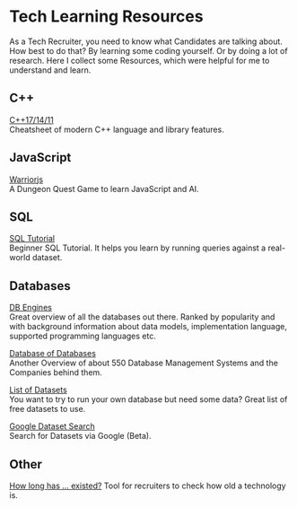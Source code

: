 # Tech Learning Resources

As a Tech Recruiter, you need to know what Candidates are talking about. How best to do that? By learning some coding yourself. Or by doing a lot of research. Here I collect some Resources, which were helpful for me to understand and learn.

## C++

[C++17/14/11](https://github.com/AnthonyCalandra/modern-cpp-features)  
Cheatsheet of modern C++ language and library features.  

## JavaScript

[Warriorjs](https://warrior.js.org/)  
A Dungeon Quest Game to learn JavaScript and AI.

## SQL  

[SQL Tutorial](https://selectstarsql.com/)  
Beginner SQL Tutorial. It helps you learn by running queries against a real-world dataset.

## Databases 

[DB Engines](https://db-engines.com/en/systems)  
Great overview of all the databases out there. Ranked by popularity and  with background information about data models, implementation language, supported programming languages etc.

[Database of Databases](https://dbdb.io/)  
Another Overview of about 550 Database Management Systems and the Companies behind them.

[List of Datasets](https://towardsdatascience.com/cool-data-sets-ive-found-adc17c5e55e1)  
You want to try to run your own database but need some data? Great list of free datasets to use.

[Google Dataset Search](https://toolbox.google.com/datasetsearch)  
Search for Datasets via Google (Beta).

## Other

[How long has ... existed?](https://howoldisit.glitch.me/)
Tool for recruiters to check how old a technology is.
